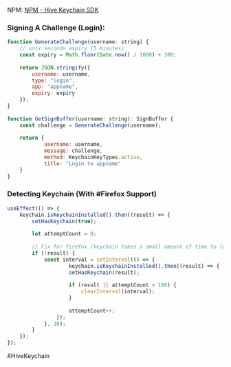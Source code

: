 NPM: [NPM - Hive Keychain SDK](https://www.npmjs.com/package/keychain-sdk)

### Signing A Challenge (Login):
```jsx
function GenerateChallenge(username: string) {  
	// unix seconds expiry (5 minutes)  
	const expiry = Math.floor(Date.now() / 1000) + 300;  
  
	return JSON.stringify({  
		username: username,  
		type: "login",  
		app: "appname",  
		expiry: expiry  
	});  
}  
  
function GetSignBuffer(username: string): SignBuffer {  
	const challenge = GenerateChallenge(username);  
	  
	return {  
			username: username,  
			message: challenge,  
			method: KeychainKeyTypes.active,  
			title: "Login to appname"  
	}  
}
```

### Detecting Keychain (With #Firefox Support)
```jsx
useEffect(() => {  
	keychain.isKeychainInstalled().then((result) => {  
		setHasKeychain(true);  
		  
		let attemptCount = 0;  
		  
		// Fix for firefox (keychain takes a small amount of time to load)  
		if (!result) {  
			const interval = setInterval(() => {  
					keychain.isKeychainInstalled().then((result) => {  
					setHasKeychain(result);  
					  
					if (result || attemptCount > 100) {  
						clearInterval(interval);  
					}  
					  
					attemptCount++;  
				});  
			}, 10);  
		}  
	});  
});
```

#HiveKeychain